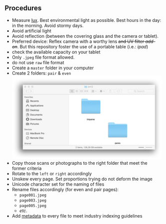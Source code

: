 ## Procedures

* Measure [lux](https://itunes.apple.com/es/app/light-meter-lux-measurement-tool/id642285909?mt=8). Best environmental light as possible. Best hours in the day: in the morning. Avoid stormy days.
* Avoid artificial light
* Avoid reflection (between the covering glass and the camera or tablet).
* Preferred device: Reflex camera with a worthy lens ~~and UV filter _add-on_~~. But this repository foster the use of a portable table (i.e.: _ipad_)
* check the available capacity on your tablet
* Only `.jpeg` file format allowed. 
* do not use `raw` file format 
* Create a `master` folder in your computer
* Create 2 folders: `pair` & `even`
![pares_impares.jpeg](images/475937124-pares_impares.jpeg)
* Copy those scans or photographs to the right folder that meet the former criteria
* Rotate to the `left` or `right` accordingly
* Unskew every page. Set proportions trying do not deform the image
* Unicode character set for the naming of files
* Rename files accordingly (for even and pair pages): 
    - `page001.jpeg`
    - `page003.jpeg`
    - `page005.jpeg`
    - _etc_.
* Add [metadata](Metadata.md) to every file to meet industry indexing guidelines